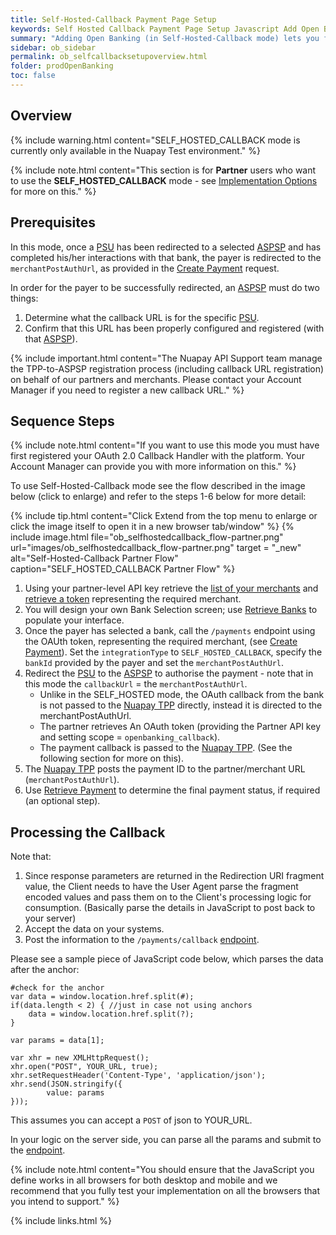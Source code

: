 ```yaml
---
title: Self-Hosted-Callback Payment Page Setup
keywords: Self Hosted Callback Payment Page Setup Javascript Add Open Banking Payment Page
summary: "Adding Open Banking (in Self-Hosted-Callback mode) lets you fully control your PSU's payment journey and allows you to bypass the Nuapay TPP."
sidebar: ob_sidebar
permalink: ob_selfcallbacksetupoverview.html
folder: prodOpenBanking
toc: false
---
```


## Overview

{% include warning.html content="SELF_HOSTED_CALLBACK mode is currently only available in the Nuapay Test environment." %}


{% include note.html content="This section is for **Partner** users who want to use the **SELF_HOSTED_CALLBACK** mode - see [Implementation Options](ob_pispimplementation.html) for more on this." %}

## Prerequisites

In this mode, once a <a href="#" data-toggle="tooltip" data-original-title="{{site.data.glossary.psu}}">PSU</a> has been redirected to a selected <a href="#" data-toggle="tooltip" data-original-title="{{site.data.glossary.aspsp}}">ASPSP</a> and has completed his/her interactions with that bank, the payer is redirected to the `merchantPostAuthUrl`, as provided in the [Create Payment](ob_createpayment.html) request. 

In order for the payer to be successfully redirected, an <a href="#" data-toggle="tooltip" data-original-title="{{site.data.glossary.aspsp}}">ASPSP</a> must do two things:

1. Determine what the callback URL is for the specific <a href="#" data-toggle="tooltip" data-original-title="{{site.data.glossary.psu}}">PSU</a>.
1. Confirm that this URL has been properly configured and registered (with that <a href="#" data-toggle="tooltip" data-original-title="{{site.data.glossary.aspsp}}">ASPSP</a>).

{% include important.html content="The Nuapay API Support team manage the TPP-to-ASPSP registration process (including callback URL registration) on behalf of our partners and merchants. Please contact your Account Manager if you need to register a new callback URL." %}

## Sequence Steps

{% include note.html content="If you want to use this mode you must have first registered your OAuth 2.0 Callback Handler with the platform. Your Account Manager can provide you with more information on this." %}

To use Self-Hosted-Callback mode see the flow described in the image below (click to enlarge) and refer to the steps 1-6 below for more detail:

{% include tip.html content="Click Extend from the top menu to enlarge or click the image itself to open it in a new browser tab/window" %}
{% include image.html file="ob_selfhostedcallback_flow-partner.png" url="images/ob_selfhostedcallback_flow-partner.png" target = "_new" alt="Self-Hosted-Callback Partner Flow" caption="SELF_HOSTED_CALLBACK Partner Flow" %}

1. Using your partner-level API key retrieve the [list of your merchants](ob_partnerintegration.html#api-details---get-organisations) and [retrieve a token](ob_partnerintegration.html#api-details---post-tokens) representing the required merchant.
1. You will design your own Bank Selection screen; use [Retrieve Banks](ob_getbank.html) to populate your interface. 
1. Once the payer has selected a bank, call the `/payments` endpoint using the OAUth token, representing the required merchant, (see [Create Payment](ob_createpayment.html)).
Set the `integrationType` to `SELF_HOSTED_CALLBACK`, specify the `bankId` provided by the payer and set the `merchantPostAuthUrl`.
1. Redirect the <a href="#" data-toggle="tooltip" data-original-title="{{site.data.glossary.psu}}">PSU</a> to the <a href="#" data-toggle="tooltip" data-original-title="{{site.data.glossary.aspsp}}">ASPSP</a> to authorise the payment - note that in this mode the `callbackUrl` = the `merchantPostAuthUrl`.
   * Unlike in the SELF_HOSTED mode, the OAuth callback from the bank is not passed to the <a href="#" data-toggle="tooltip" data-original-title="{{site.data.glossary.nupay_tpp}}">Nuapay TPP</a> directly, instead it is directed to the merchantPostAuthUrl. 
   * The partner retrieves An OAuth token (providing the Partner API key and setting scope = `openbanking_callback`).
   * The payment callback is passed to the <a href="#" data-toggle="tooltip" data-original-title="{{site.data.glossary.nupay_tpp}}">Nuapay TPP</a>. (See the following section for more on this).
1. The <a href="#" data-toggle="tooltip" data-original-title="{{site.data.glossary.nupay_tpp}}">Nuapay TPP</a> posts the payment ID to the partner/merchant URL (`merchantPostAuthUrl`).
1. Use [Retrieve Payment](ob_retrievepayment.html) to determine the final payment status, if required (an optional step). 

## Processing the Callback

Note that:

1. Since response parameters are returned in the Redirection URI fragment value, the Client needs to have the User Agent parse the fragment encoded values and pass them on to the Client's processing logic for consumption. (Basically parse the details in JavaScript to post back to your server)
1. Accept the data on your systems.
1. Post the information to the `/payments/callback` [endpoint](ob_paymentcallback.html).

Please see a sample piece of JavaScript code below, which parses the data after the anchor:

	#check for the anchor
	var data = window.location.href.split(#);
	if(data.length < 2) { //just in case not using anchors
	    data = window.location.href.split(?);
	}

	var params = data[1]; 

	var xhr = new XMLHttpRequest();
	xhr.open("POST", YOUR_URL, true);
	xhr.setRequestHeader('Content-Type', 'application/json');
	xhr.send(JSON.stringify({
    		value: params
	}));


This assumes you can accept a `POST` of json to YOUR_URL.

In your logic on the server side, you can parse all the params and submit to the [endpoint](ob_paymentcallback.html).

{% include note.html content="You should ensure that the JavaScript you define works in all browsers for both desktop and mobile and we recommend that you fully test your implementation on all the browsers that you intend to support." %}


{% include links.html %}






